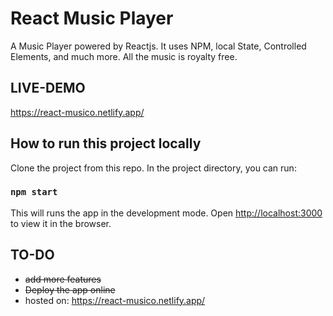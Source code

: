 # React Music Player

A Music Player powered by Reactjs. It uses NPM, local State, Controlled Elements, and much more. All the music is royalty free.

## LIVE-DEMO

https://react-musico.netlify.app/

## How to run this project locally

Clone the project from this repo. In the project directory, you can run:

### `npm start`

This will runs the app in the development mode.
Open [http://localhost:3000](http://localhost:3000) to view it in the browser.

## TO-DO

- ~~add more features~~
- ~~Deploy the app online~~
- hosted on: https://react-musico.netlify.app/
